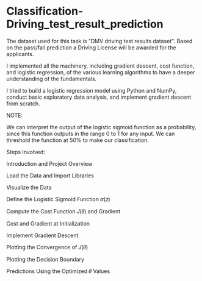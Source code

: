 # Classification-Driving_test_result_prediction

The dataset used for this task is "DMV driving test results dataset". Based on the pass/fail prediction a Driving License will be awarded for the applicants.

I implemented all the machinery, including gradient descent, cost function, and logistic regression, of the various learning algorithms to have a deeper understanding of the fundamentals.

I tried  to build a logistic regression model using Python and NumPy, conduct basic exploratory data analysis, and implement gradient descent from scratch.

NOTE:

We can interpret the output of the logistic sigmoid function as a probability, since this function outputs in the range 0 to 1 for any input.
We can threshold the function at 50% to make our classification.




Steps Involved:

Introduction and Project Overview

Load the Data and Import Libraries

Visualize the Data

Define the Logistic Sigmoid Function 𝜎(𝑧)

Compute the Cost Function 𝐽(𝜃) and Gradient

Cost and Gradient at Initialization

Implement Gradient Descent

Plotting the Convergence of 𝐽(𝜃)

Plotting the Decision Boundary

Predictions Using the Optimized 𝜃 Values
